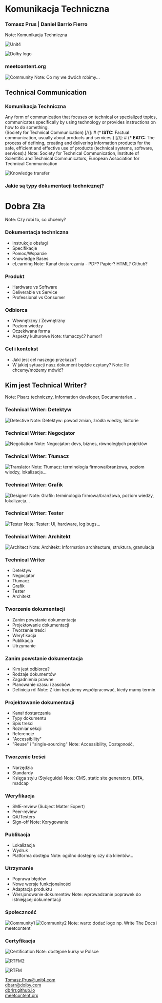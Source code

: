 # Komunikacja Techniczna
### Tomasz Prus | Daniel Barrio Fierro
Note: Komunikacja Techniczna



![Unit4](https://upload.wikimedia.org/wikipedia/commons/0/0b/Unit4_LogoLockup_RGB_Final.jpg)



![Dolby logo](http://logok.org/wp-content/uploads/2014/05/Dolby-logo.png)



### meetcontent.org
![Community](https://encrypted-tbn0.gstatic.com/images?q=tbn:ANd9GcQGaYzZ5je12HXsv6sp5tsdqYJXvK5MSzZ3dqrJsldDkKf7uW3M)
Note: Co my we dwóch robimy...



## Technical Communication
### Komunikacja Techniczna



Any form of communication that focuses on technical or specialized topics, communicates specifically by using technology or provides instructions on how to do something.  
(Society for Technical Communication)
[//]: # (* **ISTC:** Factual communication, usually about products and services.)
[//]: # (* **EATC:** The process of defining, creating and delivering information products for the safe, efficient and effective use of products (technical systems, software, services).)
Note:  Society for Technical Communication, Institute of Scientific and Technical Communicators, European Association for Technical Communication



![Knowledge transfer](https://solutions21.com/wp-content/uploads/2016/05/blog_KnowledgeTransfer_Buddy_fb-1024x536.jpg)



### **Jakie są typy dokumentacji technicznej?**<!-- .element: style="font-family: 'Lato', Impact, sans-serif;" -->
# **Dobra**<!-- .element: style="font-family: 'Lato', Impact, sans-serif; color: #4CAF50"  class="fragment" data-fragment-index="1" --> **Zła**<!-- .element: style="font-family: 'Lato', Impact, sans-serif; color: #F44336" class="fragment" data-fragment-index="2" -->
Note: Czy robi to, co chcemy?



### Dokumentacja techniczna
- Instrukcje obsługi
- Specifikacje
- Pomoc/Wsparcie
- Knowledge Bases
- eLearning
Note: Kanał dostarczania - PDF? Papier? HTML? Github?



### Produkt
- Hardware vs Software
- Deliverable vs Service
- Professional vs Consumer



### Odbiorca
- Wewnętrzny / Zewnętrzny
- Poziom wiedzy
- Oczekiwana forma
- Aspekty kulturowe
Note: tłumaczyć? humor?



### Cel i kontekst
- Jaki jest cel naszego przekazu?
- W jakiej sytuacji nasz dokument będzie czytany?
Note: Ile chcemy/możemy mówić?



## Kim jest Technical Writer?
Note: Pisarz techniczny, Information developer, Documentarian...



### Technical Writer: Detektyw<!-- .element: style="font-family: 'Lato', Impact, sans-serif;" -->
![Detective](https://www.earthrangers.com/content/wildwire/detective.png)
Note: Detektyw: powód zmian, źródła wiedzy, historie



### Technical Writer: Negocjator<!-- .element: style="font-family: 'Lato', Impact, sans-serif;" -->
![Negotiation](https://cdn.munplanet.com/storage/uploads/52209627db7c13603b000001/topic/background_image/52e14088db7c1397780008a1/Negotiation.jpg)
Note: Negocjator: devs, biznes, równoległych projektów



### Technical Writer: Tłumacz<!-- .element: style="font-family: 'Lato', Impact, sans-serif;" -->
![Translator](http://icons.iconarchive.com/icons/marcus-roberto/google-play/512/Google-Translate-icon.png)
Note: Tłumacz: terminologia firmowa/branżowa, poziom wiedzy, lokalizacja...



### Technical Writer: Grafik<!-- .element: style="font-family: 'Lato', Impact, sans-serif;" -->
![Designer](https://usabilitygeek.com/wp-content/uploads/2014/03/when-to-prototype-when-to-wireframe-fidelity.jpg)
Note: Grafik: terminologia firmowa/branżowa, poziom wiedzy, lokalizacja...



### Technical Writer: Tester<!-- .element: style="font-family: 'Lato', Impact, sans-serif;" -->
![Tester](https://nexiilabs.com/blog/wp-content/uploads/2014/05/shutterstock_codebug.jpg)
Note: Tester: UI, hardware, log bugs...



### Technical Writer: Architekt<!-- .element: style="font-family: 'Lato', Impact, sans-serif;" -->
![Architect](http://sagitas.com/wp-content/uploads/2016/10/plans.png)
Note: Architekt: Information architecture, struktura, granulacja



### Technical Writer
- Detektyw
- Negocjator
- Tłumacz
- Grafik
- Tester
- Architekt



### Tworzenie dokumentacji
* Zanim powstanie dokumentacja<!-- .element: class="fragment" data-fragment-index="1" -->
* Projektowanie dokumentacji<!-- .element: class="fragment" data-fragment-index="2" -->
* Tworzenie treści<!-- .element: class="fragment" data-fragment-index="3" -->
* Weryfikacja<!-- .element: class="fragment" data-fragment-index="4" -->
* Publikacja<!-- .element: class="fragment" data-fragment-index="5" -->
* Utrzymanie<!-- .element: class="fragment" data-fragment-index="6" -->



### Zanim powstanie dokumentacja
* Kim jest odbiorca?
* Rodzaje dokumentów
* Zagadnienia prawne<!-- .element: class="fragment" data-fragment-index="1" -->
* Planowanie czasu i zasobów<!-- .element: class="fragment" data-fragment-index="1" -->
* Definicja ról<!-- .element: class="fragment" data-fragment-index="1" -->
Note: Z kim będziemy współpracować, kiedy mamy termin.



### Projektowanie dokumentacji
* Kanał dostarczania
* Typy dokumentu
* Spis treści
* Rozmiar sekcji
* Referencje<!-- .element: class="fragment" data-fragment-index="1" -->
* "Accessibility"<!-- .element: class="fragment" data-fragment-index="2" -->
* "Reuse" i "single-sourcing"<!-- .element: class="fragment" data-fragment-index="3" -->
Note: Accessibility, Dostępność,



### **Tworzenie treści**<!-- .element: style="font-family: 'Lato', Impact, sans-serif;" -->
* Narzędzia
* Standardy
* Księga stylu (Styleguide)
Note: CMS, static site generators, DITA, madcap



### Weryfikacja
* SME-review (Subject Matter Expert)
* Peer-review
* QA/Testers
* Sign-off
Note: Korygowanie



### Publikacja
* Lokalizacja
* Wydruk
* Platforma dostępu
Note: ogólno dostępny czy dla klientów...



### Utrzymanie
* Poprawa błędów
* Nowe wersje funkcjonalności
* Adaptacja produktu
* Wersjonowanie dokumentów
Note: wprowadzanie poprawek do istniejącej dokumentacji



### Społeczność<!-- .element: style="font-family: 'Lato', Impact, sans-serif;" -->
![Community1](http://soapconf.com/wp-content/uploads/2017/02/logo.png)
![Community2](https://encrypted-tbn0.gstatic.com/images?q=tbn:ANd9GcQGaYzZ5je12HXsv6sp5tsdqYJXvK5MSzZ3dqrJsldDkKf7uW3M)
Note: warto dodać logo np. Write The Docs i meetcontent



### Certyfikacja<!-- .element: style="font-family: 'Lato', Impact, sans-serif;" -->
![Certification](https://i1.wp.com/techwriter.pl/wp-content/uploads/2015/08/itcqf_logo_black-e1442054514270.jpg)
Note: dostępne kursy w Polsce



![RTFM2](http://s2.quickmeme.com/img/c1/c1fa1ad064066b5c2ce7f4cfe448c742bdc1451557e3f8c15d6db50aede8758d.jpg)



![RTFM](https://pbs.twimg.com/media/Cgd7ixyXEAAaN1Z.jpg)



Tomasz.Prus@unit4.com  
dbarr@dolby.com  
[db4rr.github.io](db4rr.github.io)  
[meetcontent.org](meetcontent.org)  
